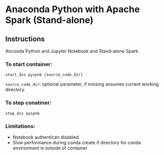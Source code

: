 # Anaconda Python with Apache Spark (Stand-alone)

## Instructions

Anconda Python and Jupyter Notebook and Stand-alone Spark

### To start container:
```
start_dss pyspnb [source_code_dir]
```
`source_code_dir`: optional parameter, if missing assumes current working directory.


### To stop conatiner:
```
stop_dss pyspnb
```

### Limitations:
* Notebook authentican disabled.
* Slow performance during conda create if directory for conda environment is outside of container
